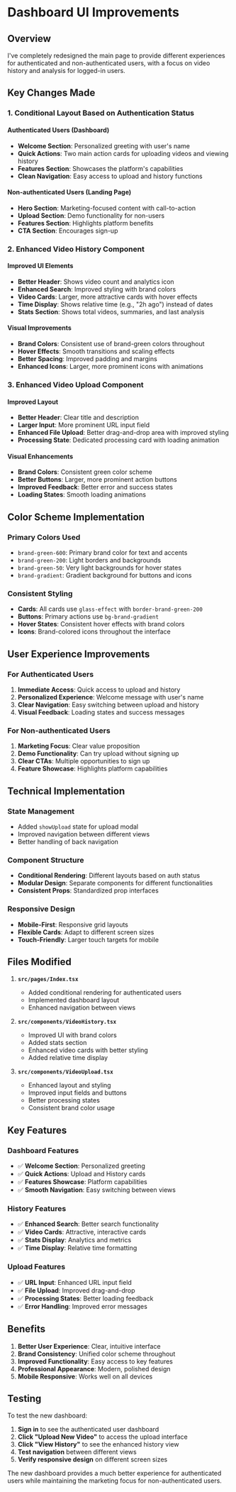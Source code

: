 # Dashboard UI Improvements

## Overview

I've completely redesigned the main page to provide different experiences for authenticated and non-authenticated users, with a focus on video history and analysis for logged-in users.

## Key Changes Made

### 1. **Conditional Layout Based on Authentication Status**

#### **Authenticated Users (Dashboard)**
- **Welcome Section**: Personalized greeting with user's name
- **Quick Actions**: Two main action cards for uploading videos and viewing history
- **Features Section**: Showcases the platform's capabilities
- **Clean Navigation**: Easy access to upload and history functions

#### **Non-authenticated Users (Landing Page)**
- **Hero Section**: Marketing-focused content with call-to-action
- **Upload Section**: Demo functionality for non-users
- **Features Section**: Highlights platform benefits
- **CTA Section**: Encourages sign-up

### 2. **Enhanced Video History Component**

#### **Improved UI Elements**
- **Better Header**: Shows video count and analytics icon
- **Enhanced Search**: Improved styling with brand colors
- **Video Cards**: Larger, more attractive cards with hover effects
- **Time Display**: Shows relative time (e.g., "2h ago") instead of dates
- **Stats Section**: Shows total videos, summaries, and last analysis

#### **Visual Improvements**
- **Brand Colors**: Consistent use of brand-green colors throughout
- **Hover Effects**: Smooth transitions and scaling effects
- **Better Spacing**: Improved padding and margins
- **Enhanced Icons**: Larger, more prominent icons with animations

### 3. **Enhanced Video Upload Component**

#### **Improved Layout**
- **Better Header**: Clear title and description
- **Larger Input**: More prominent URL input field
- **Enhanced File Upload**: Better drag-and-drop area with improved styling
- **Processing State**: Dedicated processing card with loading animation

#### **Visual Enhancements**
- **Brand Colors**: Consistent green color scheme
- **Better Buttons**: Larger, more prominent action buttons
- **Improved Feedback**: Better error and success states
- **Loading States**: Smooth loading animations

## Color Scheme Implementation

### **Primary Colors Used**
- `brand-green-600`: Primary brand color for text and accents
- `brand-green-200`: Light borders and backgrounds
- `brand-green-50`: Very light backgrounds for hover states
- `brand-gradient`: Gradient background for buttons and icons

### **Consistent Styling**
- **Cards**: All cards use `glass-effect` with `border-brand-green-200`
- **Buttons**: Primary actions use `bg-brand-gradient`
- **Hover States**: Consistent hover effects with brand colors
- **Icons**: Brand-colored icons throughout the interface

## User Experience Improvements

### **For Authenticated Users**
1. **Immediate Access**: Quick access to upload and history
2. **Personalized Experience**: Welcome message with user's name
3. **Clear Navigation**: Easy switching between upload and history
4. **Visual Feedback**: Loading states and success messages

### **For Non-authenticated Users**
1. **Marketing Focus**: Clear value proposition
2. **Demo Functionality**: Can try upload without signing up
3. **Clear CTAs**: Multiple opportunities to sign up
4. **Feature Showcase**: Highlights platform capabilities

## Technical Implementation

### **State Management**
- Added `showUpload` state for upload modal
- Improved navigation between different views
- Better handling of back navigation

### **Component Structure**
- **Conditional Rendering**: Different layouts based on auth status
- **Modular Design**: Separate components for different functionalities
- **Consistent Props**: Standardized prop interfaces

### **Responsive Design**
- **Mobile-First**: Responsive grid layouts
- **Flexible Cards**: Adapt to different screen sizes
- **Touch-Friendly**: Larger touch targets for mobile

## Files Modified

1. **`src/pages/Index.tsx`**
   - Added conditional rendering for authenticated users
   - Implemented dashboard layout
   - Enhanced navigation between views

2. **`src/components/VideoHistory.tsx`**
   - Improved UI with brand colors
   - Added stats section
   - Enhanced video cards with better styling
   - Added relative time display

3. **`src/components/VideoUpload.tsx`**
   - Enhanced layout and styling
   - Improved input fields and buttons
   - Better processing states
   - Consistent brand color usage

## Key Features

### **Dashboard Features**
- ✅ **Welcome Section**: Personalized greeting
- ✅ **Quick Actions**: Upload and History cards
- ✅ **Features Showcase**: Platform capabilities
- ✅ **Smooth Navigation**: Easy switching between views

### **History Features**
- ✅ **Enhanced Search**: Better search functionality
- ✅ **Video Cards**: Attractive, interactive cards
- ✅ **Stats Display**: Analytics and metrics
- ✅ **Time Display**: Relative time formatting

### **Upload Features**
- ✅ **URL Input**: Enhanced URL input field
- ✅ **File Upload**: Improved drag-and-drop
- ✅ **Processing States**: Better loading feedback
- ✅ **Error Handling**: Improved error messages

## Benefits

1. **Better User Experience**: Clear, intuitive interface
2. **Brand Consistency**: Unified color scheme throughout
3. **Improved Functionality**: Easy access to key features
4. **Professional Appearance**: Modern, polished design
5. **Mobile Responsive**: Works well on all devices

## Testing

To test the new dashboard:

1. **Sign in** to see the authenticated user dashboard
2. **Click "Upload New Video"** to access the upload interface
3. **Click "View History"** to see the enhanced history view
4. **Test navigation** between different views
5. **Verify responsive design** on different screen sizes

The new dashboard provides a much better experience for authenticated users while maintaining the marketing focus for non-authenticated users. 